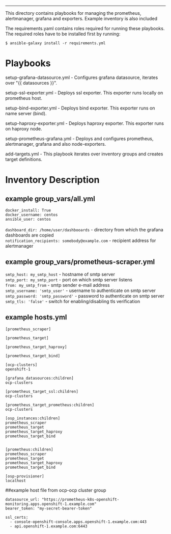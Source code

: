 ---
This directory contains playbooks for managing the prometheus, alertmanager, grafana and exporters. Example inventory is also included

The requirements.yaml contains roles required for running these playbooks. The required roles have to be installed first by running:

```
$ ansible-galaxy install -r requirements.yml
```

Playbooks
=========

setup-grafana-datasource.yml - Configures grafana datasource, iterates over "{{ datasources }}".

setup-ssl-exporter.yml - Deploys ssl exporter. This exporter runs locally on prometheus host.  

setup-bind-exporter.yml - Deploys bind exporter. This exporter runs on name server (bind). 

setup-haproxy-exporter.yml - Deploys haproxy exporter. This exporter runs on haproxy node.

setup-prometheus-grafana.yml - Deploys and configures prometheus, alertmanager, grafana and also node-exporters. 

add-targets.yml - This playbook iterates over inventory groups and creates target definitions. 



Inventory Description
=====================

## example group_vars/all.yml 

`docker_install: True` <br />
`docker_username: centos` <br />
`ansible_user: centos` <br />  
`dashboard_dir: /home/user/dashbooards` - directory from which the grafana dashboards are copied <br />
`notification_recipients: somebody@example.com` - recipient address for alertmanager <br />

## example group_vars/prometheus-scraper.yml
`smtp_host: my_smtp_host` - hostname of smtp server <br />
`smtp_port: my_smtp_port` - port on which smtp server listens <br />
`from: my_smtp_from` - smtp sender e-mail address <br />
`smtp_username: 'smtp_user'` - username to authenticate on smtp server <br />
`smtp_password: 'smtp_password'` - password to authenticate on smtp server <br />
`smtp_tls: 'false'` - switch for enabling/disabling tls verification <br />

## example hosts.yml
```
[prometheus_scraper]

[prometheus_target]

[prometheus_target_haproxy]

[prometheus_target_bind]

[ocp-clusters]
openshift-1

[grafana_datasources:children]
ocp-clusters

[prometheus_target_ssl:children]
ocp-clusters

[prometheus_target_prometheus:children]
ocp-clusters

[osp_instances:children]
prometheus_scraper
prometheus_target
prometheus_target_haproxy
prometheus_target_bind


[prometheus:children]
prometheus_scraper
prometheus_target
prometheus_target_haproxy
prometheus_target_bind

[osp-provisioner]
localhost
```

##example host file from ocp-ocp cluster group
```
datasource_url: "https://prometheus-k8s-openshift-monitoring.apps.openshift-1.example.com"
bearer_token: "my-secret-bearer-token"

ssl_certs:
  - console-openshift-console.apps.openshift-1.example.com:443
  - api.openshift-1.example.com:6443
```
